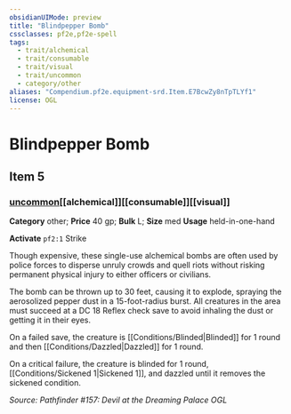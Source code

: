 ```yaml
---
obsidianUIMode: preview
title: "Blindpepper Bomb"
cssclasses: pf2e,pf2e-spell
tags:
  - trait/alchemical
  - trait/consumable
  - trait/visual
  - trait/uncommon
  - category/other
aliases: "Compendium.pf2e.equipment-srd.Item.E7BcwZy8nTpTLYf1"
license: OGL
---
```

# Blindpepper Bomb
## Item 5
### [uncommon](uncommon "Uncommon Rarity Trait")[[alchemical]][[consumable]][[visual]]

**Category** other; 
**Price** 40 gp; 
**Bulk** L; **Size** med
**Usage** held-in-one-hand

**Activate** `pf2:1` Strike

Though expensive, these single-use alchemical bombs are often used by police forces to disperse unruly crowds and quell riots without risking permanent physical injury to either officers or civilians.

The bomb can be thrown up to 30 feet, causing it to explode, spraying the aerosolized pepper dust in a 15-foot-radius burst. All creatures in the area must succeed at a DC 18 Reflex check save to avoid inhaling the dust or getting it in their eyes.

On a failed save, the creature is [[Conditions/Blinded|Blinded]] for 1 round and then [[Conditions/Dazzled|Dazzled]] for 1 round.

On a critical failure, the creature is blinded for 1 round, [[Conditions/Sickened 1|Sickened 1]], and dazzled until it removes the sickened condition.

*Source: Pathfinder #157: Devil at the Dreaming Palace*
*OGL*
